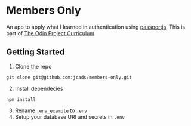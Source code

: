 # Members Only
An app to apply what I learned in authentication using [passportjs](https://www.passportjs.org/docs). This is part of [The Odin Project Curriculum](https://www.theodinproject.com/courses/nodejs/lessons/members-only).

## Getting Started
1. Clone the repo
```
git clone git@github.com:jcads/members-only.git
```
2. Install dependecies
```
npm install
```
3. Rename `.env_example` to `.env`
4. Setup your database URI and secrets in `.env`

